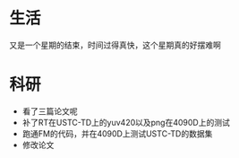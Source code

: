# 生活
又是一个星期的结束，时间过得真快，这个星期真的好摆难啊

# 科研
- 看了三篇论文呢
- 补了RT在USTC-TD上的yuv420以及png在4090D上的测试
- 跑通FM的代码，并在4090D上测试USTC-TD的数据集
- 修改论文